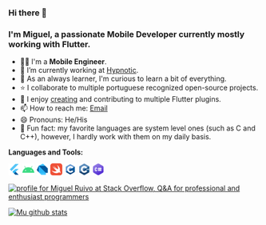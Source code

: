 ### Hi there 👋

### I'm Miguel, a passionate Mobile Developer currently mostly working with Flutter.

- 👨‍💻  I'm a **Mobile Engineer**.
- 🔭  I’m currently working at [Hypnotic](https://hypnotic.pt/).
- 📖  As an always learner, I'm curious to learn a bit of everything.
- ⭐️  I collaborate to multiple portuguese recognized open-source projects.
- 💙  I enjoy [creating](https://pub.dev/publishers/miguelruivo.com/packages) and contributing to multiple Flutter plugins.
- 📫  How to reach me: [Email](mailto:sussurro-alqueire0x@icloud.com)
- 😄  Pronouns: He/His
- 🤫  Fun fact: my favorite languages are system level ones (such as C and C++), however, I hardly work with them on my daily basis.

**Languages and Tools:**  

<code><img height="24" src="https://raw.githubusercontent.com/github/explore/80688e429a7d4ef2fca1e82350fe8e3517d3494d/topics/flutter/flutter.png"></code>
<code><img height="24" src="https://raw.githubusercontent.com/github/explore/80688e429a7d4ef2fca1e82350fe8e3517d3494d/topics/android/android.png"></code>
<code><img height="24" src="https://raw.githubusercontent.com/github/explore/80688e429a7d4ef2fca1e82350fe8e3517d3494d/topics/dart/dart.png"></code>
<code><img height="24" src="https://raw.githubusercontent.com/github/explore/80688e429a7d4ef2fca1e82350fe8e3517d3494d/topics/swift/swift.png"></code>
<code><img height="24" src="https://raw.githubusercontent.com/github/explore/80688e429a7d4ef2fca1e82350fe8e3517d3494d/topics/c/c.png"></code>
<code><img height="24" src="https://raw.githubusercontent.com/github/explore/80688e429a7d4ef2fca1e82350fe8e3517d3494d/topics/cpp/cpp.png"></code>
<code><img height="24" src="https://raw.githubusercontent.com/github/explore/80688e429a7d4ef2fca1e82350fe8e3517d3494d/topics/csharp/csharp.png"></code>

<a href="https://stackoverflow.com/users/6919963/miguel-ruivo"><img src="https://stackoverflow.com/users/flair/6919963.png?theme=dark" width="208" height="58" alt="profile for Miguel Ruivo at Stack Overflow, Q&amp;A for professional and enthusiast programmers" title="profile for Miguel Ruivo at Stack Overflow, Q&amp;A for professional and enthusiast programmers"></a>


[![Mu github stats](https://github-readme-stats.vercel.app/api?username=miguelpruivo&count_private=true&theme=buefy&show_icons=true)](https://github.com/miguelpruivo)
